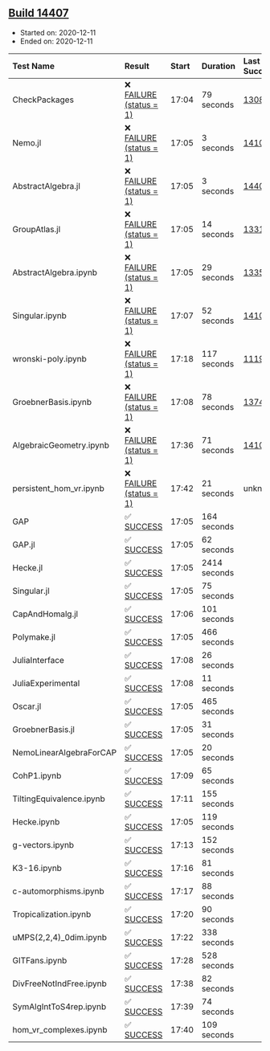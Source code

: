 ## [Build 14407](https://oscarci.mathematik.uni-kl.de/job/oscar/14407/)

* Started on: 2020-12-11
* Ended on: 2020-12-11

| Test Name    | Result | Start | Duration | Last Success | First Failure |
|:-------------|:-------|:------|:---------|:-------------|:--------------|
| CheckPackages | ❌ [FAILURE (status = 1)](https://oscarci.mathematik.uni-kl.de/job/oscar/14407/artifact/logs/build-14407/CheckPackages.log) | 17:04 | 79 seconds | [13085](https://oscarci.mathematik.uni-kl.de/job/oscar/13085/) | [13086](https://oscarci.mathematik.uni-kl.de/job/oscar/13086/) |
| Nemo.jl | ❌ [FAILURE (status = 1)](https://oscarci.mathematik.uni-kl.de/job/oscar/14407/artifact/logs/build-14407/Nemo.jl.log) | 17:05 | 3 seconds | [14101](https://oscarci.mathematik.uni-kl.de/job/oscar/14101/) | [14102](https://oscarci.mathematik.uni-kl.de/job/oscar/14102/) |
| AbstractAlgebra.jl | ❌ [FAILURE (status = 1)](https://oscarci.mathematik.uni-kl.de/job/oscar/14407/artifact/logs/build-14407/AbstractAlgebra.jl.log) | 17:05 | 3 seconds | [14405](https://oscarci.mathematik.uni-kl.de/job/oscar/14405/) | [14406](https://oscarci.mathematik.uni-kl.de/job/oscar/14406/) |
| GroupAtlas.jl | ❌ [FAILURE (status = 1)](https://oscarci.mathematik.uni-kl.de/job/oscar/14407/artifact/logs/build-14407/GroupAtlas.jl.log) | 17:05 | 14 seconds | [13311](https://oscarci.mathematik.uni-kl.de/job/oscar/13311/) | [13312](https://oscarci.mathematik.uni-kl.de/job/oscar/13312/) |
| AbstractAlgebra.ipynb | ❌ [FAILURE (status = 1)](https://oscarci.mathematik.uni-kl.de/job/oscar/14407/artifact/logs/build-14407/AbstractAlgebra.ipynb.log) | 17:05 | 29 seconds | [13355](https://oscarci.mathematik.uni-kl.de/job/oscar/13355/) | [13356](https://oscarci.mathematik.uni-kl.de/job/oscar/13356/) |
| Singular.ipynb | ❌ [FAILURE (status = 1)](https://oscarci.mathematik.uni-kl.de/job/oscar/14407/artifact/logs/build-14407/Singular.ipynb.log) | 17:07 | 52 seconds | [14101](https://oscarci.mathematik.uni-kl.de/job/oscar/14101/) | [14102](https://oscarci.mathematik.uni-kl.de/job/oscar/14102/) |
| wronski-poly.ipynb | ❌ [FAILURE (status = 1)](https://oscarci.mathematik.uni-kl.de/job/oscar/14407/artifact/logs/build-14407/wronski-poly.ipynb.log) | 17:18 | 117 seconds | [11192](https://oscarci.mathematik.uni-kl.de/job/oscar/11192/) | [11193](https://oscarci.mathematik.uni-kl.de/job/oscar/11193/) |
| GroebnerBasis.ipynb | ❌ [FAILURE (status = 1)](https://oscarci.mathematik.uni-kl.de/job/oscar/14407/artifact/logs/build-14407/GroebnerBasis.ipynb.log) | 17:08 | 78 seconds | [13748](https://oscarci.mathematik.uni-kl.de/job/oscar/13748/) | [13749](https://oscarci.mathematik.uni-kl.de/job/oscar/13749/) |
| AlgebraicGeometry.ipynb | ❌ [FAILURE (status = 1)](https://oscarci.mathematik.uni-kl.de/job/oscar/14407/artifact/logs/build-14407/AlgebraicGeometry.ipynb.log) | 17:36 | 71 seconds | [14101](https://oscarci.mathematik.uni-kl.de/job/oscar/14101/) | [14102](https://oscarci.mathematik.uni-kl.de/job/oscar/14102/) |
| persistent_hom_vr.ipynb | ❌ [FAILURE (status = 1)](https://oscarci.mathematik.uni-kl.de/job/oscar/14407/artifact/logs/build-14407/persistent_hom_vr.ipynb.log) | 17:42 | 21 seconds | unknown | unknown |
| GAP | ✅ [SUCCESS](https://oscarci.mathematik.uni-kl.de/job/oscar/14407/artifact/logs/build-14407/GAP.log) | 17:05 | 164 seconds |  |  |
| GAP.jl | ✅ [SUCCESS](https://oscarci.mathematik.uni-kl.de/job/oscar/14407/artifact/logs/build-14407/GAP.jl.log) | 17:05 | 62 seconds |  |  |
| Hecke.jl | ✅ [SUCCESS](https://oscarci.mathematik.uni-kl.de/job/oscar/14407/artifact/logs/build-14407/Hecke.jl.log) | 17:05 | 2414 seconds |  |  |
| Singular.jl | ✅ [SUCCESS](https://oscarci.mathematik.uni-kl.de/job/oscar/14407/artifact/logs/build-14407/Singular.jl.log) | 17:05 | 75 seconds |  |  |
| CapAndHomalg.jl | ✅ [SUCCESS](https://oscarci.mathematik.uni-kl.de/job/oscar/14407/artifact/logs/build-14407/CapAndHomalg.jl.log) | 17:06 | 101 seconds |  |  |
| Polymake.jl | ✅ [SUCCESS](https://oscarci.mathematik.uni-kl.de/job/oscar/14407/artifact/logs/build-14407/Polymake.jl.log) | 17:05 | 466 seconds |  |  |
| JuliaInterface | ✅ [SUCCESS](https://oscarci.mathematik.uni-kl.de/job/oscar/14407/artifact/logs/build-14407/JuliaInterface.log) | 17:08 | 26 seconds |  |  |
| JuliaExperimental | ✅ [SUCCESS](https://oscarci.mathematik.uni-kl.de/job/oscar/14407/artifact/logs/build-14407/JuliaExperimental.log) | 17:08 | 11 seconds |  |  |
| Oscar.jl | ✅ [SUCCESS](https://oscarci.mathematik.uni-kl.de/job/oscar/14407/artifact/logs/build-14407/Oscar.jl.log) | 17:05 | 465 seconds |  |  |
| GroebnerBasis.jl | ✅ [SUCCESS](https://oscarci.mathematik.uni-kl.de/job/oscar/14407/artifact/logs/build-14407/GroebnerBasis.jl.log) | 17:05 | 31 seconds |  |  |
| NemoLinearAlgebraForCAP | ✅ [SUCCESS](https://oscarci.mathematik.uni-kl.de/job/oscar/14407/artifact/logs/build-14407/NemoLinearAlgebraForCAP.log) | 17:05 | 20 seconds |  |  |
| CohP1.ipynb | ✅ [SUCCESS](https://oscarci.mathematik.uni-kl.de/job/oscar/14407/artifact/logs/build-14407/CohP1.ipynb.log) | 17:09 | 65 seconds |  |  |
| TiltingEquivalence.ipynb | ✅ [SUCCESS](https://oscarci.mathematik.uni-kl.de/job/oscar/14407/artifact/logs/build-14407/TiltingEquivalence.ipynb.log) | 17:11 | 155 seconds |  |  |
| Hecke.ipynb | ✅ [SUCCESS](https://oscarci.mathematik.uni-kl.de/job/oscar/14407/artifact/logs/build-14407/Hecke.ipynb.log) | 17:05 | 119 seconds |  |  |
| g-vectors.ipynb | ✅ [SUCCESS](https://oscarci.mathematik.uni-kl.de/job/oscar/14407/artifact/logs/build-14407/g-vectors.ipynb.log) | 17:13 | 152 seconds |  |  |
| K3-16.ipynb | ✅ [SUCCESS](https://oscarci.mathematik.uni-kl.de/job/oscar/14407/artifact/logs/build-14407/K3-16.ipynb.log) | 17:16 | 81 seconds |  |  |
| c-automorphisms.ipynb | ✅ [SUCCESS](https://oscarci.mathematik.uni-kl.de/job/oscar/14407/artifact/logs/build-14407/c-automorphisms.ipynb.log) | 17:17 | 88 seconds |  |  |
| Tropicalization.ipynb | ✅ [SUCCESS](https://oscarci.mathematik.uni-kl.de/job/oscar/14407/artifact/logs/build-14407/Tropicalization.ipynb.log) | 17:20 | 90 seconds |  |  |
| uMPS(2,2,4)_0dim.ipynb | ✅ [SUCCESS](https://oscarci.mathematik.uni-kl.de/job/oscar/14407/artifact/logs/build-14407/uMPS-2-2-4-_0dim.ipynb.log) | 17:22 | 338 seconds |  |  |
| GITFans.ipynb | ✅ [SUCCESS](https://oscarci.mathematik.uni-kl.de/job/oscar/14407/artifact/logs/build-14407/GITFans.ipynb.log) | 17:28 | 528 seconds |  |  |
| DivFreeNotIndFree.ipynb | ✅ [SUCCESS](https://oscarci.mathematik.uni-kl.de/job/oscar/14407/artifact/logs/build-14407/DivFreeNotIndFree.ipynb.log) | 17:38 | 82 seconds |  |  |
| SymAlgIntToS4rep.ipynb | ✅ [SUCCESS](https://oscarci.mathematik.uni-kl.de/job/oscar/14407/artifact/logs/build-14407/SymAlgIntToS4rep.ipynb.log) | 17:39 | 74 seconds |  |  |
| hom_vr_complexes.ipynb | ✅ [SUCCESS](https://oscarci.mathematik.uni-kl.de/job/oscar/14407/artifact/logs/build-14407/hom_vr_complexes.ipynb.log) | 17:40 | 109 seconds |  |  |
